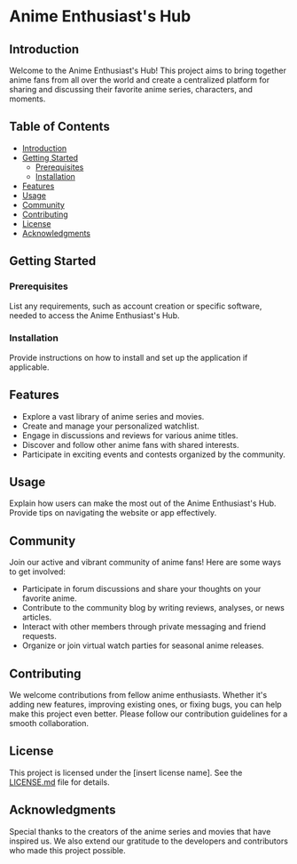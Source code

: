 # Anime Enthusiast's Hub

## Introduction

Welcome to the Anime Enthusiast's Hub! This project aims to bring together anime fans from all over the world and create a centralized platform for sharing and discussing their favorite anime series, characters, and moments.

## Table of Contents

- [Introduction](#introduction)
- [Getting Started](#getting-started)
  - [Prerequisites](#prerequisites)
  - [Installation](#installation)
- [Features](#features)
- [Usage](#usage)
- [Community](#community)
- [Contributing](#contributing)
- [License](#license)
- [Acknowledgments](#acknowledgments)

## Getting Started

### Prerequisites

List any requirements, such as account creation or specific software, needed to access the Anime Enthusiast's Hub.

### Installation

Provide instructions on how to install and set up the application if applicable.

## Features

- Explore a vast library of anime series and movies.
- Create and manage your personalized watchlist.
- Engage in discussions and reviews for various anime titles.
- Discover and follow other anime fans with shared interests.
- Participate in exciting events and contests organized by the community.

## Usage

Explain how users can make the most out of the Anime Enthusiast's Hub. Provide tips on navigating the website or app effectively.

## Community

Join our active and vibrant community of anime fans! Here are some ways to get involved:

- Participate in forum discussions and share your thoughts on your favorite anime.
- Contribute to the community blog by writing reviews, analyses, or news articles.
- Interact with other members through private messaging and friend requests.
- Organize or join virtual watch parties for seasonal anime releases.

## Contributing

We welcome contributions from fellow anime enthusiasts. Whether it's adding new features, improving existing ones, or fixing bugs, you can help make this project even better. Please follow our contribution guidelines for a smooth collaboration.

## License

This project is licensed under the [insert license name]. See the [LICENSE.md](LICENSE.md) file for details.

## Acknowledgments

Special thanks to the creators of the anime series and movies that have inspired us. We also extend our gratitude to the developers and contributors who made this project possible.

